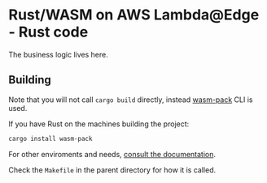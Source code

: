 # Rust/WASM on AWS Lambda@Edge - Rust code

The business logic lives here.

## Building

Note that you will not call `cargo build` directly, instead [wasm-pack][wp] CLI is used.

If you have Rust on the machines building the project:

```sh
cargo install wasm-pack
```

For other enviroments and needs, [consult the documentation][install].

Check the `Makefile` in the parent directory for how it is called.



[wp]: https://rustwasm.github.io/wasm-pack/
[install]: https://rustwasm.github.io/wasm-pack/installer/
